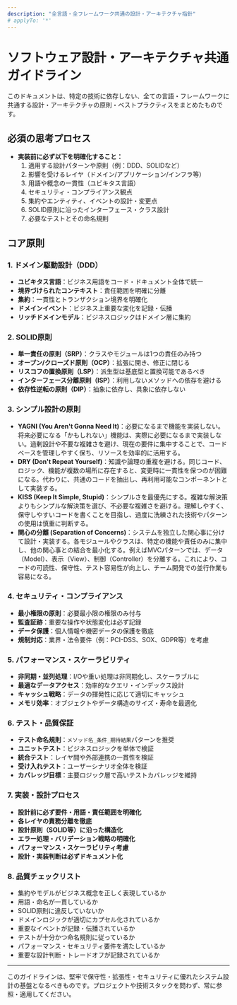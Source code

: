 ```yaml
---
description: "全言語・全フレームワーク共通の設計・アーキテクチャ指針"
# applyTo: '*'
---
```


# ソフトウェア設計・アーキテクチャ共通ガイドライン

このドキュメントは、特定の技術に依存しない、全ての言語・フレームワークに共通する設計・アーキテクチャの原則・ベストプラクティスをまとめたものです。

## 必須の思考プロセス

- **実装前に必ず以下を明確化すること：**
  1. 適用する設計パターンや原則（例：DDD、SOLIDなど）
  2. 影響を受けるレイヤ（ドメイン/アプリケーション/インフラ等）
  3. 用語や概念の一貫性（ユビキタス言語）
  4. セキュリティ・コンプライアンス観点
  5. 集約やエンティティ、イベントの設計・変更点
  6. SOLID原則に沿ったインターフェース・クラス設計
  7. 必要なテストとその命名規則

## コア原則

### 1. ドメイン駆動設計（DDD）
- **ユビキタス言語**：ビジネス用語をコード・ドキュメント全体で統一
- **境界づけられたコンテキスト**：責任範囲を明確に分離
- **集約**：一貫性とトランザクション境界を明確化
- **ドメインイベント**：ビジネス上重要な変化を記録・伝播
- **リッチドメインモデル**：ビジネスロジックはドメイン層に集約

### 2. SOLID原則
- **単一責任の原則（SRP）**：クラスやモジュールは1つの責任のみ持つ
- **オープン/クローズド原則（OCP）**：拡張に開き、修正に閉じる
- **リスコフの置換原則（LSP）**：派生型は基底型と置換可能であるべき
- **インターフェース分離原則（ISP）**：利用しないメソッドへの依存を避ける
- **依存性逆転の原則（DIP）**：抽象に依存し、具象に依存しない

### 3. シンプル設計の原則
- **YAGNI (You Aren't Gonna Need It)**：必要になるまで機能を実装しない。将来必要になる「かもしれない」機能は、実際に必要になるまで実装しない。過剰設計や不要な複雑さを避け、現在の要件に集中することで、コードベースを管理しやすく保ち、リソースを効率的に活用する。
- **DRY (Don't Repeat Yourself)**：知識や論理の重複を避ける。同じコード、ロジック、機能が複数の場所に存在すると、変更時に一貫性を保つのが困難になる。代わりに、共通のコードを抽出し、再利用可能なコンポーネントとして実装する。
- **KISS (Keep It Simple, Stupid)**：シンプルさを最優先にする。複雑な解決策よりもシンプルな解決策を選び、不必要な複雑さを避ける。理解しやすく、保守しやすいコードを書くことを目指し、過度に洗練された技術やパターンの使用は慎重に判断する。
- **関心の分離 (Separation of Concerns)**：システムを独立した関心事に分けて設計・実装する。各モジュールやクラスは、特定の機能や責任のみに集中し、他の関心事との結合を最小化する。例えばMVCパターンでは、データ（Model）、表示（View）、制御（Controller）を分離する。これにより、コードの可読性、保守性、テスト容易性が向上し、チーム開発での並行作業も容易になる。

### 4. セキュリティ・コンプライアンス
- **最小権限の原則**：必要最小限の権限のみ付与
- **監査証跡**：重要な操作や状態変化は必ず記録
- **データ保護**：個人情報や機密データの保護を徹底
- **規制対応**：業界・法令要件（例：PCI-DSS、SOX、GDPR等）を考慮

### 5. パフォーマンス・スケーラビリティ
- **非同期・並列処理**：I/Oや重い処理は非同期化し、スケーラブルに
- **最適なデータアクセス**：効率的なクエリ・インデックス設計
- **キャッシュ戦略**：データの揮発性に応じて適切にキャッシュ
- **メモリ効率**：オブジェクトやデータ構造のサイズ・寿命を最適化

### 6. テスト・品質保証
- **テスト命名規則**：`メソッド名_条件_期待結果`パターンを推奨
- **ユニットテスト**：ビジネスロジックを単体で検証
- **統合テスト**：レイヤ間や外部連携の一貫性を検証
- **受け入れテスト**：ユーザーシナリオ全体を検証
- **カバレッジ目標**：主要ロジック層で高いテストカバレッジを維持

### 7. 実装・設計プロセス
- **設計前に必ず要件・用語・責任範囲を明確化**
- **各レイヤの責務分離を徹底**
- **設計原則（SOLID等）に沿った構造化**
- **エラー処理・バリデーション戦略の明確化**
- **パフォーマンス・スケーラビリティ考慮**
- **設計・実装判断は必ずドキュメント化**

### 8. 品質チェックリスト
- 集約やモデルがビジネス概念を正しく表現しているか
- 用語・命名が一貫しているか
- SOLID原則に違反していないか
- ドメインロジックが適切にカプセル化されているか
- 重要なイベントが記録・伝播されているか
- テストが十分かつ命名規則に従っているか
- パフォーマンス・セキュリティ要件を満たしているか
- 重要な設計判断・トレードオフが記録されているか

---

このガイドラインは、堅牢で保守性・拡張性・セキュリティに優れたシステム設計の基盤となるべきものです。プロジェクトや技術スタックを問わず、常に参照・適用してください。
